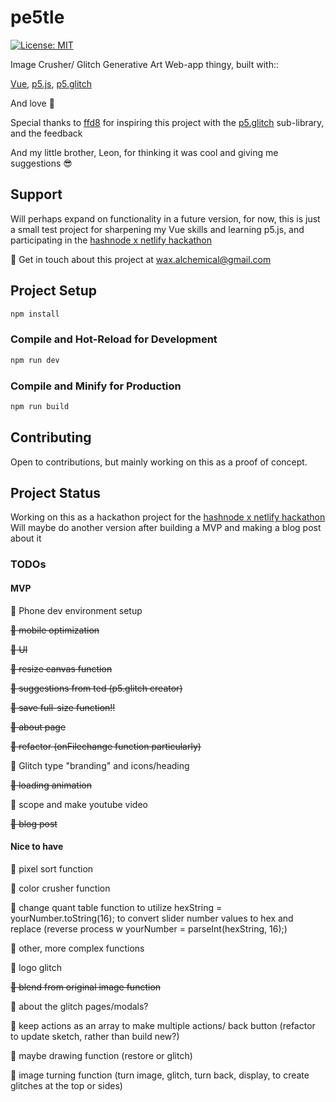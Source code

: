 # pe5tle
 [![License: MIT](https://img.shields.io/badge/License-MIT-yellow.svg)](https://opensource.org/licenses/MIT)

Image Crusher/ Glitch Generative Art Web-app thingy, built with::

[Vue](https://vuejs.org/), [p5.js](https://p5js.org/), [p5.glitch](https://p5.glitch.me/)

And love :black_heart:

Special thanks to [ffd8](https://github.com/ffd8) for inspiring this project with the [p5.glitch](https://p5.glitch.me/) sub-library, and the feedback

And my little brother, Leon, for thinking it was cool and giving me suggestions :sunglasses:

## Support

Will perhaps expand on functionality in a future version, for now, this is just a small test project for sharpening my Vue skills and learning p5.js, and participating in the [hashnode x netlify hackathon](https://townhall.hashnode.com/netlify-hackathon)

:love_letter: Get in touch about this project at wax.alchemical@gmail.com

## Project Setup

```sh
npm install
```

### Compile and Hot-Reload for Development

```sh
npm run dev
```

### Compile and Minify for Production

```sh
npm run build
```

## Contributing

Open to contributions, but mainly working on this as a proof of concept.

## Project Status

Working on this as a hackathon project for the [hashnode x netlify hackathon](https://townhall.hashnode.com/netlify-hackathon)
Will maybe do another version after building a MVP and making a blog post about it

### TODOs

#### MVP

:black_heart: Phone dev environment setup

~~:black_heart: mobile optimization~~

~~:black_heart: UI~~

~~:black_heart: resize canvas function~~

~~:black_heart: suggestions from ted (p5.glitch creator)~~

~~:black_heart: save full-size function!!~~

~~:black_heart: about page~~

~~:black_heart: refactor (onFilechange function particularly)~~

:black_heart: Glitch type "branding" and icons/heading

~~:black_heart: loading animation~~

:black_heart: scope and make youtube video

~~:black_heart: blog post~~


#### Nice to have

:black_heart: pixel sort function

:black_heart: color crusher function

:black_heart: change quant table function to utilize hexString = yourNumber.toString(16); to convert slider number values to hex and replace (reverse process w yourNumber = parseInt(hexString, 16);)

:black_heart: other, more complex functions

:black_heart: logo glitch

~~:black_heart: blend from original image function~~

:black_heart: about the glitch pages/modals?

:black_heart: keep actions as an array to make multiple actions/ back button (refactor to update sketch, rather than build new?)

:black_heart: maybe drawing function (restore or glitch)

:black_heart: image turning function (turn image, glitch, turn back, display, to create glitches at the top or sides)


